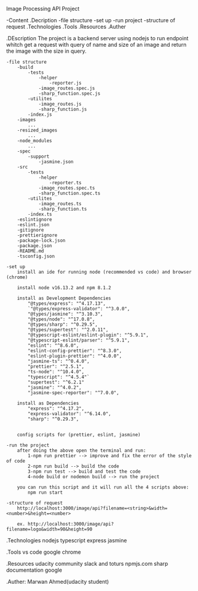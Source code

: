 Image Processing API Project

-Content 
    .Decription
        -file structure
        -set up
        -run project
        -structure of request
    .Technologies
    .Tools
    .Resources
    .Auther

.DEscription
    The project is a backend server using nodejs to run endpoint whitch get a request with query of name and size of an image
    and return the image with the size in query.

    -file structure
        -build
            -tests
                -helper
                    -reporter.js
                -image_routes.spec.js
                -sharp_function.spec.js
            -utilites
                -image_routes.js
                -sharp_function.js
            -index.js
        -images
            ...
        -resized_images
            ...
        -node_modules
            ...
        -spec
            -support
                -jasmine.json
        -src
            -tests
                -helper
                    -reporter.ts
                -image_routes.spec.ts
                -sharp_function.spec.ts
            -utilites
                -image_routes.ts
                -sharp_function.ts
            -index.ts
        -eslintignore
        -eslint.json
        -gitignore
        -prettierignore
        -package-lock.json
        -package.json
        -README.md
        -tsconfig.json

    -set up
        install an ide for running node (recommended vs code) and browser (chrome)

        install node v16.13.2 and npm 8.1.2

        install as Development Dependencies
            "@types/express": "^4.17.13",
            `"@types/express-validator": "^3.0.0",
            "@types/jasmine": "^3.10.3",
            "@types/node": "^17.0.8",
            "@types/sharp": "^0.29.5",
            "@types/supertest": "^2.0.11",
            "@typescript-eslint/eslint-plugin": "^5.9.1",
            "@typescript-eslint/parser": "^5.9.1",
            "eslint": "^8.6.0",
            "eslint-config-prettier": "^8.3.0",
            "eslint-plugin-prettier": "^4.0.0",
            "jasmine-ts": "^0.4.0",
            "prettier": "^2.5.1",
            "ts-node": "^10.4.0",
            "typescript": "^4.5.4"`
            "supertest": "^6.2.1"
            "jasmine": "^4.0.2",
            "jasmine-spec-reporter": "^7.0.0",

        install as Dependencies
            "express": "^4.17.2",
            "express-validator": "^6.14.0",
            "sharp": "^0.29.3",
            

        config scripts for (prettier, eslint, jasmine)

    -run the project
        after doing the above open the terminal and run:
            1-npm run prettier --> improve and fix the error of the style of code
            2-npm run build --> build the code
            3-npm run test --> build and test the code
            4-node build or nodemon build --> run the project

        you can run this script and it will run all the 4 scripts above:
            npm run start

    -structure of request
        http://localhost:3000/image/api?filename=<string>&width=<number>&height=<number>

        ex. http://localhost:3000/image/api?filename=logo&width=90&height=90

.Technologies
    nodejs
    typescript
    express jasmine

.Tools
    vs code
    google chrome

.Resources
    udacity
    community slack and toturs
    npmjs.com
    sharp documentation
    google

.Auther: Marwan Ahmed(udacity student)



        